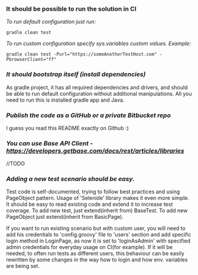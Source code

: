 ### It should be possible to run the solution in CI

_To run default configuration just run:_

`gradle clean test`

_To run custom configuration specify sys.variables custom values.
Example:_

`gradle clean test -Purl="https://someAnotherTestHost.com" -PbrowserClient="ff"`

### **_It should bootstrap itself (install dependencies)_**

As gradle project, it has all required dependencies and drivers, and should be able to run default configuration without additional manipulations. All you need to run this is installed gradle app and Java.

### **_Publish the code as a GitHub or a private Bitbucket repo_**
I guess you read this README exactly on Github :)

### **_You can use Base API Client -https://developers.getbase.com/docs/rest/articles/libraries_**
//TODO

### **_Adding a new test scenario should be easy._**
Test code is self-documented, trying to follow best practices and using PageObject pattern. Usage of 'Selenide' library makes it even more simple. It should be easy to read existing code and extend it to increase test coverage.
To add new test, just extend(inherit from) BaseTest. To add new PageObject just extend(inherit from BasicPage).

If you want to run existing scenario but with custom user, you will need to add his credentials to 'config.groovy' file to 'users' section and add specific login method in LoginPage, as now it is set to 'loginAsAdmin' with specified admin credentials for everyday usage on CI(for example).
If it will be needed, to often run tests as different users, this behaviour can be easily rewritten by some changes in the way how to login and how env. variables are being set.
